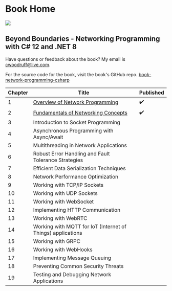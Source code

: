 # Book Home

![](http://woodruff.dev/wp-content/uploads/2024/03/networkheader.png)

## Beyond Boundaries - Networking Programming with C# 12 and .NET 8

Have questions or feedback about the book? My email is [cwoodruff@live.com](mailto:cwoodruff@live.com).

For the source code for the book, visit the book's GitHub repo. [book-network-programming-csharp
](https://github.com/cwoodruff/book-network-programming-csharp)

| Chapter   | Title                                                           | Published |
|-----------|-----------------------------------------------------------------|-----------|
| 1         | [Overview of Network Programming](./Chapter01/chapter01.md)     | ✔️        |
| 2         | [Fundamentals of Networking Concepts](./Chapter02/chapter02.md) | ✔️        |
| 3         | Introduction to Socket Programming                              |           |
| 4         | Asynchronous Programming with Async/Await                       |           |
| 5         | Multithreading in Network Applications                          |           |
| 6         | Robust Error Handling and Fault Tolerance Strategies            |           |
| 7         | Efficient Data Serialization Techniques                         |           |
| 8         | Network Performance Optimization                                |           |
| 9         | Working with TCP/IP Sockets                                     |           |
| 10        | Working with UDP Sockets                                        |           |
| 11        | Working with WebSocket                                          |           |
| 12        | Implementing HTTP Communication                                 |           |
| 13        | Working with WebRTC                                             |           |
| 14        | Working with MQTT for IoT (Internet of Things) applications     |           |
| 15        | Working with GRPC                                               |           |
| 16        | Working with WebHooks                                           |           |
| 17        | Implementing Message Queuing                                    |           |
| 18        | Preventing Common Security Threats                              |           |
| 19        | Testing and Debugging Network Applications                      |           |
